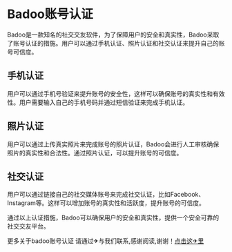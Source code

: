 # Badoo账号认证

Badoo是一款知名的社交交友软件，为了保障用户的安全和真实性，Badoo采取了账号认证的措施。用户可以通过手机认证、照片认证和社交认证来提升自己的账号可信度。

## 手机认证
用户可以通过手机号验证来提升账号的安全性，这样可以确保账号的真实性和有效性。用户需要输入自己的手机号码并通过短信验证来完成手机认证。

## 照片认证
用户可以通过上传真实照片来完成账号的照片认证，Badoo会进行人工审核确保照片的真实性和合法性。通过照片认证，可以提升账号的可信度。

## 社交认证
用户可以通过链接自己的社交媒体账号来完成社交认证，比如Facebook、Instagram等。这样可以增加账号的真实性和活跃度，提升账号的可信度。

通过以上认证措施，Badoo可以确保用户的安全和真实性，提供一个安全可靠的社交交友平台。

更多关于badoo账号认证 请通过✈与我们联系,感谢阅读,谢谢！[点击这✈里](https://t.me/pt99bot)